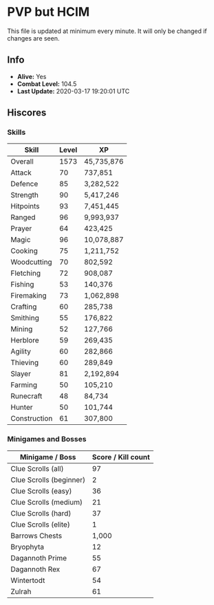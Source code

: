 # PVP but HCIM

This file is updated at minimum every minute. It will only be changed if changes are seen.

## Info

 - **Alive:** Yes
 - **Combat Level:** 104.5
 - **Last Update:** 2020-03-17 19:20:01 UTC

## Hiscores

### Skills

| Skill | Level | XP |
|--|--|--|
| Overall | 1573 | 45,735,876 |
| Attack | 70 | 737,851 |
| Defence | 85 | 3,282,522 |
| Strength | 90 | 5,417,246 |
| Hitpoints | 93 | 7,451,445 |
| Ranged | 96 | 9,993,937 |
| Prayer | 64 | 423,425 |
| Magic | 96 | 10,078,887 |
| Cooking | 75 | 1,211,752 |
| Woodcutting | 70 | 802,592 |
| Fletching | 72 | 908,087 |
| Fishing | 53 | 140,376 |
| Firemaking | 73 | 1,062,898 |
| Crafting | 60 | 285,738 |
| Smithing | 55 | 176,822 |
| Mining | 52 | 127,766 |
| Herblore | 59 | 269,435 |
| Agility | 60 | 282,866 |
| Thieving | 60 | 289,849 |
| Slayer | 81 | 2,192,894 |
| Farming | 50 | 105,210 |
| Runecraft | 48 | 84,734 |
| Hunter | 50 | 101,744 |
| Construction | 61 | 307,800 |

### Minigames and Bosses

| Minigame / Boss | Score / Kill count |
|--|--|
| Clue Scrolls (all) | 97 |
| Clue Scrolls (beginner) | 2 |
| Clue Scrolls (easy) | 36 |
| Clue Scrolls (medium) | 21 |
| Clue Scrolls (hard) | 37 |
| Clue Scrolls (elite) | 1 |
| Barrows Chests | 1,000 |
| Bryophyta | 12 |
| Dagannoth Prime | 55 |
| Dagannoth Rex | 67 |
| Wintertodt | 54 |
| Zulrah | 61 |
